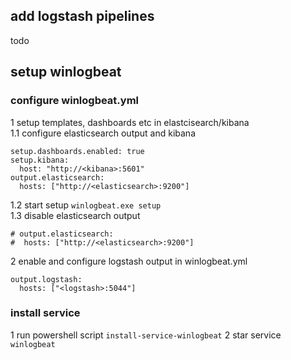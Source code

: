 ## add logstash pipelines
todo
## setup winlogbeat
### configure winlogbeat.yml
1 setup templates, dashboards etc in elastcisearch/kibana  
1.1 configure elasticsearch output and kibana
```
setup.dashboards.enabled: true
setup.kibana:
  host: "http://<kibana>:5601"
output.elasticsearch:
  hosts: ["http://<elasticsearch>:9200"]
```  
1.2 start setup ```winlogbeat.exe setup```   
1.3 disable elasticsearch output 
```
# output.elasticsearch:
#  hosts: ["http://<elasticsearch>:9200"]
```
2 enable and configure logstash output in winlogbeat.yml
```
output.logstash:
  hosts: ["<logstash>:5044"]
```
### install service
1 run powershell script ```install-service-winlogbeat```
2 star service ```winlogbeat```